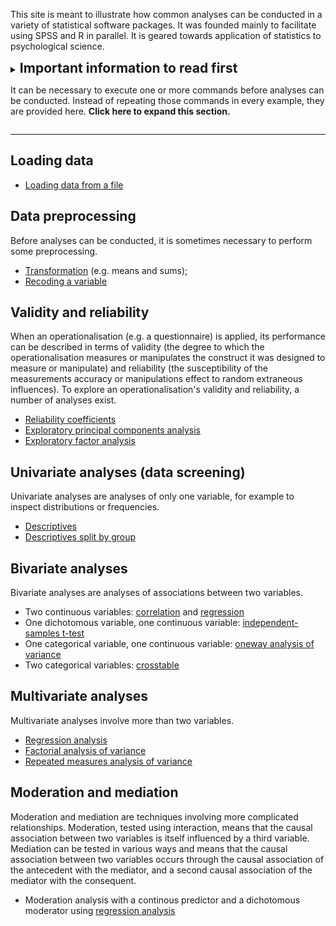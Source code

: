 This site is meant to illustrate how common analyses can be conducted in a variety of statistical software packages. It was founded mainly to facilitate using SPSS and R in parallel. It is geared towards application of statistics to psychological science.

<details>
  <summary>
    <h2 style="display:inline">Important information to read first</h2>
    <p>It can be necessary to execute one or more commands before analyses can be conducted. Instead of repeating those commands in every example, they are provided here. <strong>Click here to expand this section.</strong></p>
  </summary>

<h3>SPSS</h3>

<p>Before running commands in SPSS, two things are first required. First, the data have to be loaded (see the dedicated section below). Second, that dataset must be activated. In this example, we will assume the dataset is called <code class="highlighter-rouge">dat</code>:</p>

<pre>
DATASET ACTIVATE dat.
</pre>

<h3>R</h3>

<p>Most examples here use an R package called <code class="highlighter-rouge">userfriendlyscience</code> because it contains a large number of functions designed to act similar to their SPSS counterparts. This package, therefore, first has to be installed:</p>

<pre class="language-r highlighter-rouge">
install.packages('userfriendlyscience');
</pre>

<p>This only has to happen once: after it has been installed, it will remain available. However, it will still have to be loaded in every R session using:</p>

<pre class="language-r highlighter-rouge">
require('userfriendlyscience');
</pre>

<p>In addition, the data have to be loaded (see the dedicated section below).</p>

</details>

-----------------------------

## Loading data

- [Loading data from a file](loading-data-from-file.html)

## Data preprocessing

Before analyses can be conducted, it is sometimes necessary to perform some preprocessing.

- [Transformation](transformation.html) (e.g. means and sums);
- [Recoding a variable](recoding.html)

## Validity and reliability

When an operationalisation (e.g. a questionnaire) is applied, its performance can be described in terms of validity (the degree to which the operationalisation measures or manipulates the construct it was designed to measure or manipulate) and reliability (the susceptibility of the measurements accuracy or manipulations effect to random extraneous influences). To explore an operationalisation's validity and reliability, a number of analyses exist.

- [Reliability coefficients](reliability.html)
- [Exploratory principal components analysis](factor-analysis-pca-exploratory.html)
- [Exploratory factor analysis](factor-analysis-pfa-exploratory.html)

## Univariate analyses (data screening)

Univariate analyses are analyses of only one variable, for example to inspect distributions or frequencies.

- [Descriptives](descriptives.html)
- [Descriptives split by group](descriptives-by-group.html)

## Bivariate analyses

Bivariate analyses are analyses of associations between two variables.

- Two continuous variables: [correlation](correlation.html) and [regression](regression-single.html)
- One dichotomous variable, one continuous variable: [independent-samples t-test](t-test-independent.html)
- One categorical variable, one continuous variable: [oneway analysis of variance](anova-oneway.html)
- Two categorical variables: [crosstable](crosstab.html)

## Multivariate analyses

Multivariate analyses involve more than two variables.

- [Regression analysis](regression-multiple.html)
- [Factorial analysis of variance](anova-factorial.html)
- [Repeated measures analysis of variance](anova-repeated-measures.html)

## Moderation and mediation

Moderation and mediation are techniques involving more complicated relationships. Moderation, tested using interaction, means that the causal association between two variables is itself influenced by a third variable. Mediation can be tested in various ways and means that the causal association between two variables occurs through the causal association of the antecedent with the mediator, and a second causal association of the mediator with the consequent.

- Moderation analysis with a continous predictor and a dichotomous moderator using [regression analysis](regression-moderation-dichotomous-predictor.html)


<!-- ## Intensive longitudinal analyses -->
